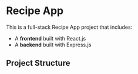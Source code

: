 # Recipe App

This is a full-stack Recipe App project that includes:

- A **frontend** built with React.js
- A **backend** built with Express.js

## Project Structure